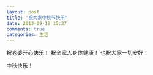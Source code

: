 ```yaml
---
layout: post
title: '祝大家中秋节快乐'
date: 2013-09-19 15:27
comments: true
categories: 生活
---
```

祝老婆开心快乐！
祝全家人身体健康！
也祝大家一切安好！

中秋快乐！